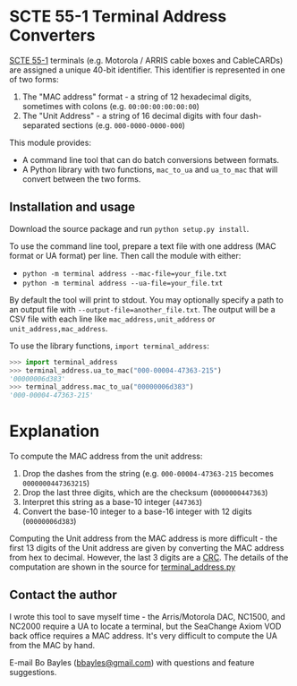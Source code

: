 # SCTE 55-1 Terminal Address Converters
[SCTE 55-1](http://scte.org/documents/pdf/Standards/ANSI_SCTE-55-1-2009.pdf) terminals (e.g. Motorola / ARRIS cable boxes and CableCARDs) are assigned a unique 40-bit identifier. This identifier is represented in one of two forms:

1. The "MAC address" format - a string of 12 hexadecimal digits, sometimes with colons (e.g. `00:00:00:00:00:00`)
2. The "Unit Address" - a string of 16 decimal digits with four dash-separated sections (e.g. `000-0000-0000-000`)

This module provides:

* A command line tool that can do batch conversions between formats.
* A Python library with two functions, `mac_to_ua` and `ua_to_mac` that will convert between the two forms.

## Installation and usage
Download the source package and run `python setup.py install`.

To use the command line tool, prepare a text file with one address (MAC format or UA format) per line. Then call the module with either:
* `python -m terminal address --mac-file=your_file.txt`
* `python -m terminal address --ua-file=your_file.txt`

By default the tool will print to stdout. You may optionally specify a path to an output file with `--output-file=another_file.txt`. The output will be a CSV file with each line like `mac_address,unit_address` or `unit_address,mac_address`.

To use the library functions, `import terminal_address`:
```python
>>> import terminal_address
>>> terminal_address.ua_to_mac("000-00004-47363-215")
'00000006d383'
>>> terminal_address.mac_to_ua("00000006d383")
'000-00004-47363-215'
```

# Explanation
To compute the MAC address from the unit address:

1. Drop the dashes from the string (e.g. `000-00004-47363-215` becomes `0000000447363215`)
2. Drop the last three digits, which are the checksum (`0000000447363`)
3. Interpret this string as a base-10 integer (`447363`)
4. Convert the base-10 integer to a base-16 integer with 12 digits (`00000006d383`)

Computing the Unit address from the MAC address is more difficult - the first 13 digits of the Unit address are given by converting the MAC address from hex to decimal. However, the last 3 digits are a [CRC](http://en.wikipedia.org/wiki/Cyclic_redundancy_check). The details of the computation are shown in the source for [terminal_address.py](terminal_address/scte_55_1_address.py)

## Contact the author
I wrote this tool to save myself time - the Arris/Motorola DAC, NC1500, and NC2000 require a UA to locate a terminal, but the SeaChange Axiom VOD back office requires a MAC address. It's very difficult to compute the UA from the MAC by hand.

E-mail Bo Bayles (bbayles@gmail.com) with questions and feature suggestions.
